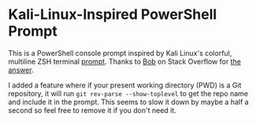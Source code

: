 # Kali-Linux-Inspired PowerShell Prompt
This is a PowerShell console prompt inspired by Kali Linux's colorful, multiline ZSH terminal [prompt](https://www.kali.org/blog/kali-linux-2020-4-release/images/bash.png). Thanks to [Bob](https://superuser.com/users/117590/bob) on Stack Overflow for [the answer](https://superuser.com/a/1259916).

I added a feature where if your present working directory (PWD) is a Git repository, it will run `git rev-parse --show-toplevel` to get the repo name and include it in the prompt. This seems to slow it down by maybe a half a second so feel free to remove it if you don't need it.
